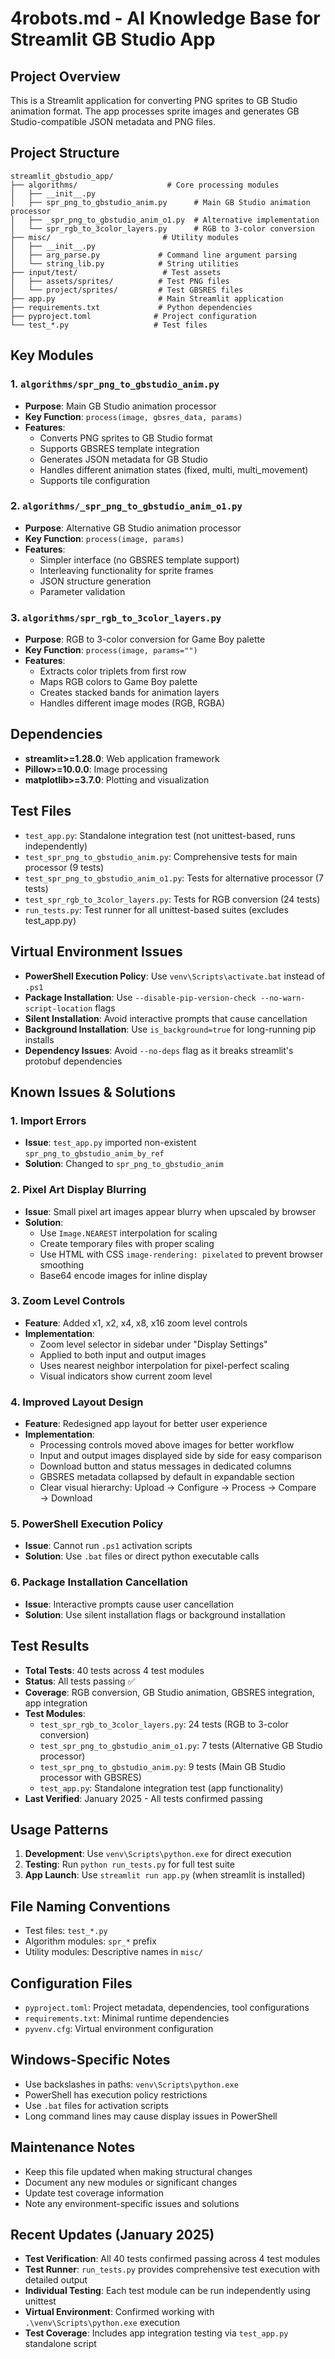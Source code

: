 # 4robots.md - AI Knowledge Base for Streamlit GB Studio App

## Project Overview
This is a Streamlit application for converting PNG sprites to GB Studio animation format. The app processes sprite images and generates GB Studio-compatible JSON metadata and PNG files.

## Project Structure
```
streamlit_gbstudio_app/
├── algorithms/                    # Core processing modules
│   ├── __init__.py
│   ├── spr_png_to_gbstudio_anim.py      # Main GB Studio animation processor
│   ├── _spr_png_to_gbstudio_anim_o1.py  # Alternative implementation
│   └── spr_rgb_to_3color_layers.py      # RGB to 3-color conversion
├── misc/                         # Utility modules
│   ├── __init__.py
│   ├── arg_parse.py             # Command line argument parsing
│   └── string_lib.py            # String utilities
├── input/test/                   # Test assets
│   ├── assets/sprites/          # Test PNG files
│   └── project/sprites/         # Test GBSRES files
├── app.py                       # Main Streamlit application
├── requirements.txt             # Python dependencies
├── pyproject.toml              # Project configuration
└── test_*.py                   # Test files
```

## Key Modules

### 1. `algorithms/spr_png_to_gbstudio_anim.py`
- **Purpose**: Main GB Studio animation processor
- **Key Function**: `process(image, gbsres_data, params)`
- **Features**:
  - Converts PNG sprites to GB Studio format
  - Supports GBSRES template integration
  - Generates JSON metadata for GB Studio
  - Handles different animation states (fixed, multi, multi_movement)
  - Supports tile configuration

### 2. `algorithms/_spr_png_to_gbstudio_anim_o1.py`
- **Purpose**: Alternative GB Studio animation processor
- **Key Function**: `process(image, params)`
- **Features**:
  - Simpler interface (no GBSRES template support)
  - Interleaving functionality for sprite frames
  - JSON structure generation
  - Parameter validation

### 3. `algorithms/spr_rgb_to_3color_layers.py`
- **Purpose**: RGB to 3-color conversion for Game Boy palette
- **Key Function**: `process(image, params="")`
- **Features**:
  - Extracts color triplets from first row
  - Maps RGB colors to Game Boy palette
  - Creates stacked bands for animation layers
  - Handles different image modes (RGB, RGBA)

## Dependencies
- **streamlit>=1.28.0**: Web application framework
- **Pillow>=10.0.0**: Image processing
- **matplotlib>=3.7.0**: Plotting and visualization

## Test Files
- `test_app.py`: Standalone integration test (not unittest-based, runs independently)
- `test_spr_png_to_gbstudio_anim.py`: Comprehensive tests for main processor (9 tests)
- `test_spr_png_to_gbstudio_anim_o1.py`: Tests for alternative processor (7 tests)
- `test_spr_rgb_to_3color_layers.py`: Tests for RGB conversion (24 tests)
- `run_tests.py`: Test runner for all unittest-based suites (excludes test_app.py)

## Virtual Environment Issues
- **PowerShell Execution Policy**: Use `venv\Scripts\activate.bat` instead of `.ps1`
- **Package Installation**: Use `--disable-pip-version-check --no-warn-script-location` flags
- **Silent Installation**: Avoid interactive prompts that cause cancellation
- **Background Installation**: Use `is_background=true` for long-running pip installs
- **Dependency Issues**: Avoid `--no-deps` flag as it breaks streamlit's protobuf dependencies

## Known Issues & Solutions

### 1. Import Errors
- **Issue**: `test_app.py` imported non-existent `spr_png_to_gbstudio_anim_by_ref`
- **Solution**: Changed to `spr_png_to_gbstudio_anim`

### 2. Pixel Art Display Blurring
- **Issue**: Small pixel art images appear blurry when upscaled by browser
- **Solution**: 
  - Use `Image.NEAREST` interpolation for scaling
  - Create temporary files with proper scaling
  - Use HTML with CSS `image-rendering: pixelated` to prevent browser smoothing
  - Base64 encode images for inline display

### 3. Zoom Level Controls
- **Feature**: Added x1, x2, x4, x8, x16 zoom level controls
- **Implementation**:
  - Zoom level selector in sidebar under "Display Settings"
  - Applied to both input and output images
  - Uses nearest neighbor interpolation for pixel-perfect scaling
  - Visual indicators show current zoom level

### 4. Improved Layout Design
- **Feature**: Redesigned app layout for better user experience
- **Implementation**:
  - Processing controls moved above images for better workflow
  - Input and output images displayed side by side for easy comparison
  - Download button and status messages in dedicated columns
  - GBSRES metadata collapsed by default in expandable section
  - Clear visual hierarchy: Upload → Configure → Process → Compare → Download

### 5. PowerShell Execution Policy
- **Issue**: Cannot run `.ps1` activation scripts
- **Solution**: Use `.bat` files or direct python executable calls

### 6. Package Installation Cancellation
- **Issue**: Interactive prompts cause user cancellation
- **Solution**: Use silent installation flags or background installation

## Test Results
- **Total Tests**: 40 tests across 4 test modules
- **Status**: All tests passing ✅
- **Coverage**: RGB conversion, GB Studio animation, GBSRES integration, app integration
- **Test Modules**:
  - `test_spr_rgb_to_3color_layers.py`: 24 tests (RGB to 3-color conversion)
  - `test_spr_png_to_gbstudio_anim_o1.py`: 7 tests (Alternative GB Studio processor)
  - `test_spr_png_to_gbstudio_anim.py`: 9 tests (Main GB Studio processor with GBSRES)
  - `test_app.py`: Standalone integration test (app functionality)
- **Last Verified**: January 2025 - All tests confirmed passing

## Usage Patterns
1. **Development**: Use `venv\Scripts\python.exe` for direct execution
2. **Testing**: Run `python run_tests.py` for full test suite
3. **App Launch**: Use `streamlit run app.py` (when streamlit is installed)

## File Naming Conventions
- Test files: `test_*.py`
- Algorithm modules: `spr_*` prefix
- Utility modules: Descriptive names in `misc/`

## Configuration Files
- `pyproject.toml`: Project metadata, dependencies, tool configurations
- `requirements.txt`: Minimal runtime dependencies
- `pyvenv.cfg`: Virtual environment configuration

## Windows-Specific Notes
- Use backslashes in paths: `venv\Scripts\python.exe`
- PowerShell has execution policy restrictions
- Use `.bat` files for activation scripts
- Long command lines may cause display issues in PowerShell

## Maintenance Notes
- Keep this file updated when making structural changes
- Document any new modules or significant changes
- Update test coverage information
- Note any environment-specific issues and solutions

## Recent Updates (January 2025)
- **Test Verification**: All 40 tests confirmed passing across 4 test modules
- **Test Runner**: `run_tests.py` provides comprehensive test execution with detailed output
- **Individual Testing**: Each test module can be run independently using unittest
- **Virtual Environment**: Confirmed working with `.\venv\Scripts\python.exe` execution
- **Test Coverage**: Includes app integration testing via `test_app.py` standalone script
